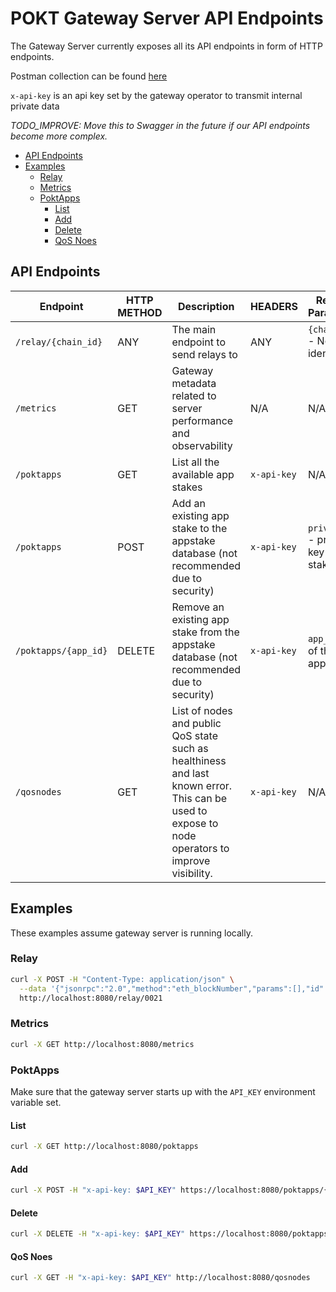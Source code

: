 # POKT Gateway Server API Endpoints <!-- omit in toc -->

The Gateway Server currently exposes all its API endpoints in form of HTTP endpoints.

Postman collection can be found [here](https://www.postman.com/dark-shadow-851601/workspace/os-gateway/collection/27302708-537f3ba3-3193-4290-98d0-0d5836988a2f)

`x-api-key` is an api key set by the gateway operator to transmit internal private data

_TODO_IMPROVE: Move this to Swagger in the future if our API endpoints become more complex._

- [API Endpoints](#api-endpoints)
- [Examples](#examples)
  - [Relay](#relay)
  - [Metrics](#metrics)
  - [PoktApps](#poktapps)
    - [List](#list)
    - [Add](#add)
    - [Delete](#delete)
    - [QoS Noes](#qos-noes)

## API Endpoints

| Endpoint             | HTTP METHOD | Description                                                                                                                                      | HEADERS     | Request Parameters                       |
| -------------------- | ----------- | ------------------------------------------------------------------------------------------------------------------------------------------------ | ----------- | ---------------------------------------- |
| `/relay/{chain_id}`  | ANY         | The main endpoint to send relays to                                                                                                              | ANY         | `{chain_id}` - Network identifier        |
| `/metrics`           | GET         | Gateway metadata related to server performance and observability                                                                                 | N/A         | N/A                                      |
| `/poktapps`          | GET         | List all the available app stakes                                                                                                                | `x-api-key` | N/A                                      |
| `/poktapps`          | POST        | Add an existing app stake to the appstake database (not recommended due to security)                                                             | `x-api-key` | `private_key` - private key of app stake |
| `/poktapps/{app_id}` | DELETE      | Remove an existing app stake from the appstake database (not recommended due to security)                                                        | `x-api-key` | `app_id` - id of the appstake            |
| `/qosnodes`          | GET         | List of nodes and public QoS state such as healthiness and last known error. This can be used to expose to node operators to improve visibility. | `x-api-key` | N/A                                      |

## Examples

These examples assume gateway server is running locally.

### Relay

```bash
curl -X POST -H "Content-Type: application/json" \
  --data '{"jsonrpc":"2.0","method":"eth_blockNumber","params":[],"id":1}' \
  http://localhost:8080/relay/0021
```

### Metrics

```bash
curl -X GET http://localhost:8080/metrics
```

### PoktApps

Make sure that the gateway server starts up with the `API_KEY` environment variable set.

#### List

```bash
curl -X GET http://localhost:8080/poktapps
```

#### Add

```bash
curl -X POST -H "x-api-key: $API_KEY" https://localhost:8080/poktapps/{private_key}
```

#### Delete

```bash
curl -X DELETE -H "x-api-key: $API_KEY" https://localhost:8080/poktapps/{app_id}
```

#### QoS Noes

```bash
curl -X GET -H "x-api-key: $API_KEY" http://localhost:8080/qosnodes
```
